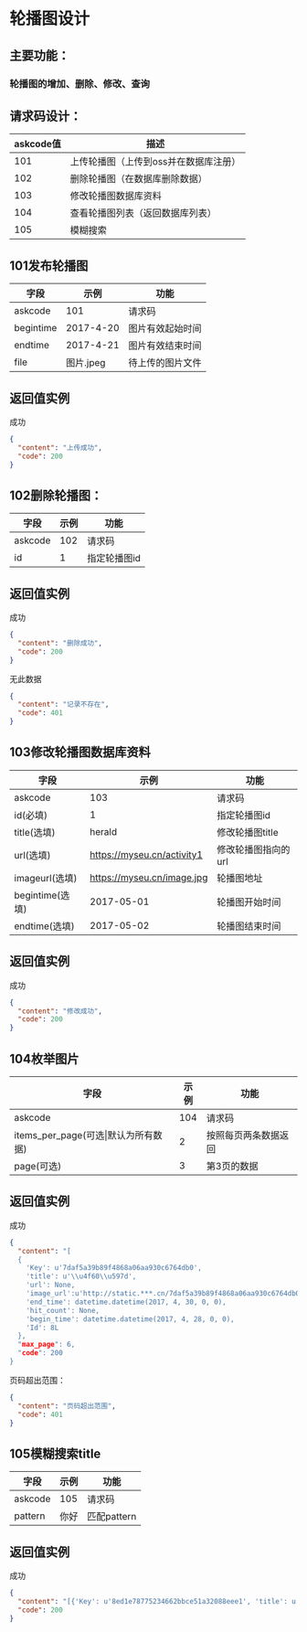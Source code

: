 # 轮播图设计

## 主要功能：

### 轮播图的增加、删除、修改、查询

## 请求码设计：

| askcode值 | 描述                   |
| -------- | -------------------- |
| 101      | 上传轮播图（上传到oss并在数据库注册） |
| 102      | 删除轮播图（在数据库删除数据）      |
| 103      | 修改轮播图数据库资料           |
| 104      | 查看轮播图列表（返回数据库列表）     |
| 105      | 模糊搜索                 |

## 101发布轮播图

| 字段        | 示例        | 功能       |
| --------- | --------- | -------- |
| askcode   | 101       | 请求码      |
| begintime | 2017-4-20 | 图片有效起始时间 |
| endtime   | 2017-4-21 | 图片有效结束时间 |
| file      | 图片.jpeg   | 待上传的图片文件 |

## 返回值实例

成功

```json
{
  "content": "上传成功", 
  "code": 200
}
```

## 102删除轮播图：

| 字段      | 示例   | 功能      |
| ------- | ---- | ------- |
| askcode | 102  | 请求码     |
| id      | 1    | 指定轮播图id |

## 返回值实例

成功

```json
{
  "content": "删除成功", 
  "code": 200
}
```

无此数据

```json
{
  "content": "记录不存在", 
  "code": 401
}
```



## 103修改轮播图数据库资料

| 字段            | 示例                         | 功能          |
| ------------- | -------------------------- | ----------- |
| askcode       | 103                        | 请求码         |
| id(必填)        | 1                          | 指定轮播图id     |
| title(选填)     | herald                     | 修改轮播图title  |
| url(选填)       | https://myseu.cn/activity1 | 修改轮播图指向的url |
| imageurl(选填)  | https://myseu.cn/image.jpg | 轮播图地址       |
| begintime(选填) | 2017-05-01                 | 轮播图开始时间     |
| endtime(选填)   | 2017-05-02                 | 轮播图结束时间     |

## 返回值实例

成功

```json
{
  "content": "修改成功", 
  "code": 200
}
```

## 104枚举图片

| 字段                          | 示例   | 功能         |
| --------------------------- | ---- | ---------- |
| askcode                     | 104  | 请求码        |
| items_per_page(可选\|默认为所有数据) | 2    | 按照每页两条数据返回 |
| page(可选)                    | 3    | 第3页的数据     |

## 返回值实例

成功

```json
{
  "content": "[
  {
    'Key': u'7daf5a39b89f4868a06aa930c6764db0', 
    'title': u'\\u4f60\\u597d', 
    'url': None, 
    'image_url':u'http://static.***.cn/7daf5a39b89f4868a06aa930c6764db0', 
    'end_time': datetime.datetime(2017, 4, 30, 0, 0), 
    'hit_count': None, 
    'begin_time': datetime.datetime(2017, 4, 28, 0, 0), 
    'Id': 8L
  },
  "max_page": 6, 
  "code": 200
}
```

页码超出范围：

```json
{
  "content": "页码超出范围", 
  "code": 401
}
```

## 105模糊搜索title

| 字段      | 示例   | 功能        |
| ------- | ---- | --------- |
| askcode | 105  | 请求码       |
| pattern | 你好   | 匹配pattern |

## 返回值实例

成功

```json
{
  "content": "[{'Key': u'8ed1e78775234662bbce51a32088eee1', 'title': u'\\u4f60\\u597d', 'url': u'233333', 'image_url': u'http://static.myseu.cn/8ed1e78775234662bbce51a32088eee1', 'end_time': datetime.datetime(2017, 4, 30, 0, 0), 'hit_count': None, 'begin_time': datetime.datetime(2017, 4, 28, 0, 0), 'Id': 1L},  {'Key': u'5f9a774e7eb44051ac248a00b118b8f9', 'title': u'\\u4f60\\u597d', 'url': None, 'image_url': u'http://static.myseu.cn/5f9a774e7eb44051ac248a00b118b8f9', 'end_time': datetime.datetime(2017, 4, 30, 0, 0), 'hit_count': None, 'begin_time': datetime.datetime(2017, 4, 28, 0, 0), 'Id': 18L}, {'Key': u'bcb835b443544de396b0a145178d528d', 'title': u'\\u4f60\\u597d', 'url': None, 'image_url': u'http://static.myseu.cn/bcb835b443544de396b0a145178d528d', 'end_time': datetime.datetime(2017, 4, 30, 0, 0), 'hit_count': None, 'begin_time': datetime.datetime(2017, 4, 28, 0, 0), 'Id': 19L}]", 
  "code": 200
}
```

